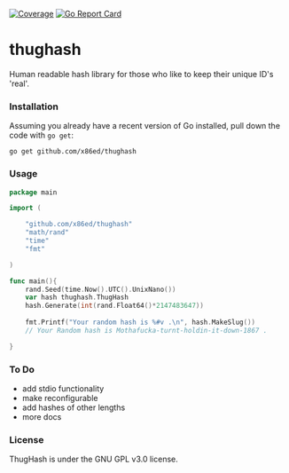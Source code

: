 [![Coverage](http://gocover.io/_badge/github.com/x86ed/thughash?0)](http://gocover.io/github.com/x86ed/thughash)
[![Go Report Card](https://goreportcard.com/badge/github.com/x86ed/thughash)](https://goreportcard.com/report/github.com/x86ed/thughash) 

# thughash
Human readable hash library for those who like to keep their unique ID's 'real'.

### Installation

Assuming you already have a recent version of Go installed, pull down the code with `go get`:

```
go get github.com/x86ed/thughash
```

### Usage

```go
package main

import (

	"github.com/x86ed/thughash"
	"math/rand"
	"time"
	"fmt"

)

func main(){
	rand.Seed(time.Now().UTC().UnixNano())
	var hash thughash.ThugHash
	hash.Generate(int(rand.Float64()*2147483647))
	
	fmt.Printf("Your random hash is %#v .\n", hash.MakeSlug())
	// Your Random hash is Mothafucka-turnt-holdin-it-down-1867 .

}

```

### To Do
 * add stdio functionality
 * make reconfigurable
 * add hashes of other lengths
 * more docs


### License

ThugHash is under the GNU GPL v3.0 license.